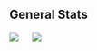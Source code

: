 
<!--
**ChristosHadjichristofi/ChristosHadjichristofi** is a ✨ _special_ ✨ repository because its `README.md` (this file) appears on your GitHub profile.

Here are some ideas to get you started:

- 🔭 I’m currently working on ...
- 🌱 I’m currently learning ...
- 👯 I’m looking to collaborate on ...
- 🤔 I’m looking for help with ...
- 💬 Ask me about ...
- 📫 How to reach me: ...
- 😄 Pronouns: ...
- ⚡ Fun fact: ...
-->

## General Stats

<a href="https://christoshadjichristofi.github.io/"><img align="center" src="https://github-readme-stats.vercel.app/api?username=ChristosHadjichristofi&show_icons=true&theme=highcontrast" /></a>
&nbsp;&nbsp;&nbsp;&nbsp;
<a href="https://christoshadjichristofi.github.io/"><img align="center" src="https://github-readme-stats.vercel.app/api/top-langs/?username=ChristosHadjichristofi&theme=highcontrast&langs_count=3&hide=html,css,ejs,jupyter%20notebook" /></a>
<br>

